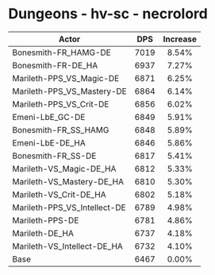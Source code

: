 # Dungeons - hv-sc - necrolord
| Actor | DPS | Increase |
|---|:---:|:---:|
|Bonesmith-FR_HAMG-DE|7019|8.54%|
|Bonesmith-FR-DE_HA|6937|7.27%|
|Marileth-PPS_VS_Magic-DE|6871|6.25%|
|Marileth-PPS_VS_Mastery-DE|6864|6.14%|
|Marileth-PPS_VS_Crit-DE|6856|6.02%|
|Emeni-LbE_GC-DE|6849|5.91%|
|Bonesmith-FR_SS_HAMG|6848|5.89%|
|Emeni-LbE-DE_HA|6846|5.86%|
|Bonesmith-FR_SS-DE|6817|5.41%|
|Marileth-VS_Magic-DE_HA|6812|5.33%|
|Marileth-VS_Mastery-DE_HA|6810|5.30%|
|Marileth-VS_Crit-DE_HA|6802|5.18%|
|Marileth-PPS_VS_Intellect-DE|6789|4.98%|
|Marileth-PPS-DE|6781|4.86%|
|Marileth-DE_HA|6737|4.18%|
|Marileth-VS_Intellect-DE_HA|6732|4.10%|
|Base|6467|0.00%|

